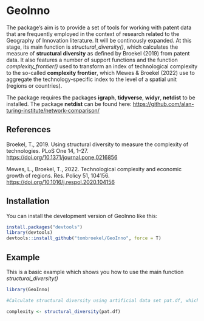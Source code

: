 
# GeoInno

The package’s aim is to provide a set of tools for working with patent
data that are frequently employed in the context of research related to
the Geography of Innovation literature. It will be continously expanded.
At this stage, its main function is *structural_diversity()*, which
calculates the measure of **structural diversity** as defined by Broekel
(2019) from patent data. It also features a number of support functions
and the function *complexity_frontier()* used to transform an index of
technological complexity to the so-called **complexity frontier**, which
Mewes & Broekel (2022) use to aggregate the technology-specific index to
the level of a spatial unit (regions or countries).

The package requires the packages **igraph**, **tidyverse**, **widyr**,
**netdist** to be installed. The package **netdist** can be found here:
<https://github.com/alan-turing-institute/network-comparison/>

## References

Broekel, T., 2019. Using structural diversity to measure the complexity
of technologies. PLoS One 14, 1–27.
<https://doi.org/10.1371/journal.pone.0216856>

Mewes, L., Broekel, T., 2022. Technological complexity and economic
growth of regions. Res. Policy 51, 104156.
<https://doi.org/10.1016/j.respol.2020.104156>

## Installation

You can install the development version of GeoInno like this:

``` r
install.packages("devtools")
library(devtools) 
devtools::install_github("tombroekel/GeoInno", force = T)
```

## Example

This is a basic example which shows you how to use the main function
*structural_diversity()*

``` r
library(GeoInno)

#Calculate structural diversity using artificial data set pat.df, which is created by create_sample_data()

complexity <- structural_diversity(pat.df)
```
